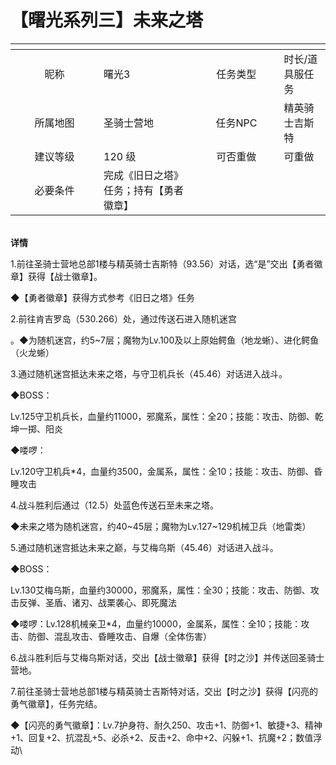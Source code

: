 # 【曙光系列三】未来之塔

<table data-header-hidden><thead><tr><th width="125" align="center"></th><th></th><th width="120" align="center"></th><th></th></tr></thead><tbody><tr><td align="center">昵称</td><td>曙光3</td><td align="center">任务类型</td><td>时长/道具服任务</td></tr><tr><td align="center">所属地图</td><td>圣骑士营地</td><td align="center">任务NPC</td><td>精英骑士吉斯特</td></tr><tr><td align="center">建议等级</td><td>120 级</td><td align="center">可否重做</td><td>可重做</td></tr><tr><td align="center">必要条件</td><td>完成《旧日之塔》任务；持有【勇者徽章】</td><td align="center"></td><td></td></tr></tbody></table>

\
**详情**

1.前往圣骑士营地总部1楼与精英骑士吉斯特（93.56）对话，选“是”交出【勇者徽章】获得【战士徽章】。

◆【勇者徽章】获得方式参考《旧日之塔》任务

2.前往肯吉罗岛（530.266）处，通过传送石进入随机迷宫

。◆为随机迷宫，约5\~7层；魔物为Lv.100及以上原始鳄鱼（地龙蜥）、进化鳄鱼（火龙蜥）

3.通过随机迷宫抵达未来之塔，与守卫机兵长（45.46）对话进入战斗。

◆BOSS：

Lv.125守卫机兵长，血量约11000，邪魔系，属性：全20；技能：攻击、防御、乾坤一掷、阳炎

◆喽啰：

Lv.120守卫机兵\*4，血量约3500，金属系，属性：全10；技能：攻击、防御、昏睡攻击

4.战斗胜利后通过（12.5）处蓝色传送石至未来之塔。

◆未来之塔为随机迷宫，约40\~45层；魔物为Lv.127\~129机械卫兵（地雷类）

5.通过随机迷宫抵达未来之巅，与艾梅乌斯（45.46）对话进入战斗。

◆BOSS：

Lv.130艾梅乌斯，血量约30000，邪魔系，属性：全30；技能：攻击、防御、攻击反弹、圣盾、诸刃、战栗袭心、即死魔法

◆喽啰：Lv.128机械亲卫\*4，血量约10000，金属系，属性：全10；技能：攻击、防御、混乱攻击、昏睡攻击、自爆（全体伤害）

6.战斗胜利后与艾梅乌斯对话，交出【战士徽章】获得【时之沙】并传送回圣骑士营地。

7.前往圣骑士营地总部1楼与精英骑士吉斯特对话，交出【时之沙】获得【闪亮的勇气徽章】，任务完结。

◆【闪亮的勇气徽章】：Lv.7护身符、耐久250、攻击+1、防御+1、敏捷+3、精神+1、回复+2、抗混乱+5、必杀+2、反击+2、命中+2、闪躲+1、抗魔+2；数值浮动\

